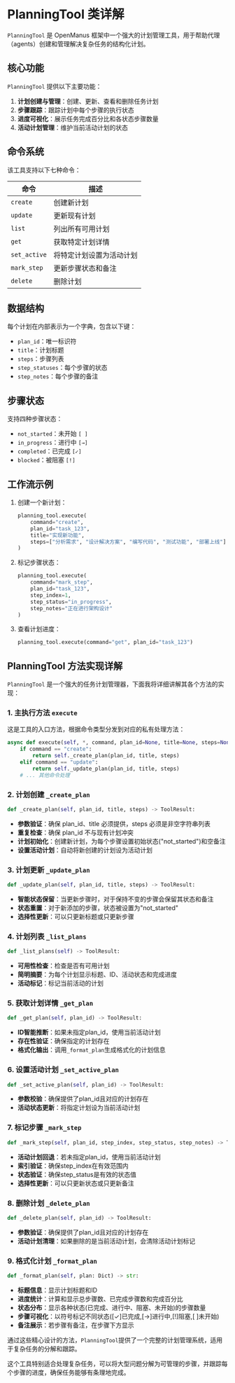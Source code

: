# PlanningTool 类详解

`PlanningTool` 是 OpenManus 框架中一个强大的计划管理工具，用于帮助代理（agents）创建和管理解决复杂任务的结构化计划。

## 核心功能

`PlanningTool` 提供以下主要功能：

1. **计划创建与管理**：创建、更新、查看和删除任务计划
2. **步骤跟踪**：跟踪计划中每个步骤的执行状态
3. **进度可视化**：展示任务完成百分比和各状态步骤数量
4. **活动计划管理**：维护当前活动计划的状态

## 命令系统

该工具支持以下七种命令：

| 命令 | 描述 |
|------|------|
| `create` | 创建新计划 |
| `update` | 更新现有计划 |
| `list` | 列出所有可用计划 |
| `get` | 获取特定计划详情 |
| `set_active` | 将特定计划设置为活动计划 |
| `mark_step` | 更新步骤状态和备注 |
| `delete` | 删除计划 |

## 数据结构

每个计划在内部表示为一个字典，包含以下键：
- `plan_id`：唯一标识符
- `title`：计划标题
- `steps`：步骤列表
- `step_statuses`：每个步骤的状态
- `step_notes`：每个步骤的备注

## 步骤状态

支持四种步骤状态：
- `not_started`：未开始 `[ ]`
- `in_progress`：进行中 `[→]`
- `completed`：已完成 `[✓]`
- `blocked`：被阻塞 `[!]`

## 工作流示例

1. 创建一个新计划：
   ```python
   planning_tool.execute(
       command="create",
       plan_id="task_123",
       title="实现新功能",
       steps=["分析需求", "设计解决方案", "编写代码", "测试功能", "部署上线"]
   )
   ```

2. 标记步骤状态：
   ```python
   planning_tool.execute(
       command="mark_step",
       plan_id="task_123",
       step_index=1,
       step_status="in_progress",
       step_notes="正在进行架构设计"
   )
   ```

3. 查看计划进度：
   ```python
   planning_tool.execute(command="get", plan_id="task_123")
   ```

## PlanningTool 方法实现详解

`PlanningTool` 是一个强大的任务计划管理器，下面我将详细讲解其各个方法的实现：

### 1. 主执行方法 `execute`

这是工具的入口方法，根据命令类型分发到对应的私有处理方法：

```python
async def execute(self, *, command, plan_id=None, title=None, steps=None, ...):
    if command == "create":
        return self._create_plan(plan_id, title, steps)
    elif command == "update":
        return self._update_plan(plan_id, title, steps)
    # ... 其他命令处理
```

### 2. 计划创建 `_create_plan`

```python
def _create_plan(self, plan_id, title, steps) -> ToolResult:
```

- **参数验证**：确保 plan_id、title 必须提供，steps 必须是非空字符串列表
- **重复检查**：确保 plan_id 不与现有计划冲突
- **计划初始化**：创建新计划，为每个步骤设置初始状态("not_started")和空备注
- **设置活动计划**：自动将新创建的计划设为活动计划

### 3. 计划更新 `_update_plan`

```python
def _update_plan(self, plan_id, title, steps) -> ToolResult:
```

- **智能状态保留**：当更新步骤时，对于保持不变的步骤会保留其状态和备注
- **状态重置**：对于新添加的步骤，状态被设置为"not_started"
- **选择性更新**：可以只更新标题或只更新步骤

### 4. 计划列表 `_list_plans`

```python
def _list_plans(self) -> ToolResult:
```

- **可用性检查**：检查是否有可用计划
- **简明摘要**：为每个计划显示标题、ID、活动状态和完成进度
- **活动标记**：标记当前活动的计划

### 5. 获取计划详情 `_get_plan`

```python
def _get_plan(self, plan_id) -> ToolResult:
```

- **ID智能推断**：如果未指定plan_id，使用当前活动计划
- **存在性验证**：确保指定的计划存在
- **格式化输出**：调用`_format_plan`生成格式化的计划信息

### 6. 设置活动计划 `_set_active_plan`

```python
def _set_active_plan(self, plan_id) -> ToolResult:
```

- **参数校验**：确保提供了plan_id且对应的计划存在
- **活动状态更新**：将指定计划设为当前活动计划

### 7. 标记步骤 `_mark_step`

```python
def _mark_step(self, plan_id, step_index, step_status, step_notes) -> ToolResult:
```

- **活动计划回退**：若未指定plan_id，使用当前活动计划
- **索引验证**：确保step_index在有效范围内
- **状态验证**：确保step_status是有效的状态值
- **选择性更新**：可以只更新状态或只更新备注

### 8. 删除计划 `_delete_plan`

```python
def _delete_plan(self, plan_id) -> ToolResult:
```

- **参数验证**：确保提供了plan_id且对应的计划存在
- **活动计划清理**：如果删除的是当前活动计划，会清除活动计划标记

### 9. 格式化计划 `_format_plan`

```python
def _format_plan(self, plan: Dict) -> str:
```

- **标题信息**：显示计划标题和ID
- **进度统计**：计算和显示总步骤数、已完成步骤数和完成百分比
- **状态分布**：显示各种状态(已完成、进行中、阻塞、未开始)的步骤数量
- **步骤可视化**：以符号标记不同状态([✓]已完成,[→]进行中,[!]阻塞,[ ]未开始)
- **备注展示**：若步骤有备注，在步骤下方显示

通过这些精心设计的方法，`PlanningTool`提供了一个完整的计划管理系统，适用于复杂任务的分解和跟踪。

这个工具特别适合处理复杂任务，可以将大型问题分解为可管理的步骤，并跟踪每个步骤的进度，确保任务能够有条理地完成。
